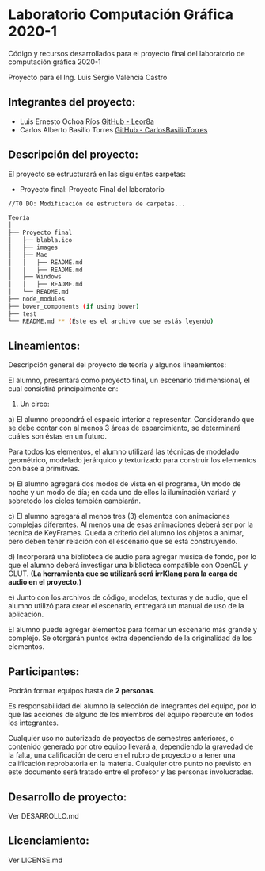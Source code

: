 # Laboratorio Computación Gráfica 2020-1
Código y recursos desarrollados para el proyecto final del laboratorio de computación gráfica 2020-1

Proyecto para el Ing. Luis Sergio Valencia Castro 
## Integrantes del proyecto:

- Luis Ernesto Ochoa Ríos  [GitHub - Leor8a](https://github.com/Leor8a)
- Carlos Alberto Basilio Torres [GitHub - CarlosBasilioTorres](https://github.com/CarlosBasilioTorres)

## Descripción del proyecto:

El proyecto se estructurará en las siguientes carpetas:

- Proyecto final:
Proyecto Final del laboratorio


```bash
//TO DO: Modificación de estructura de carpetas...

Teoría
│  
├── Proyecto final
│   ├── blabla.ico
│   ├── images
│   ├── Mac
│   │   ├── README.md
│   │   ├── README.md
│   ├── Windows
│   │   ├── README.md
│   └── README.md
├── node_modules
├── bower_components (if using bower)
├── test
└── README.md ** (Éste es el archivo que se estás leyendo)

```

## Lineamientos:

Descripción general del proyecto de teoría y algunos lineamientos:

El alumno, presentará como proyecto final, un escenario tridimensional, el cual consistirá principalmente en:

1) Un circo:a) El alumno propondrá el espacio interior a representar. Considerando que se debe contar con al menos 3 áreas de esparcimiento, se determinará cuáles son éstas en un futuro. 

Para todos los elementos, el alumno utilizará las técnicas de modelado geométrico, modelado jerárquico y texturizado para construir los elementos con base a primitivas.

b) El alumno agregará dos modos de vista en el programa, Un modo de noche y un modo de día; en cada uno de ellos la iluminación variará y sobretodo los cielos también cambiarán.
c) El alumno agregará al menos tres (3) elementos con animaciones complejas diferentes. Al menos una de esas animaciones deberá ser por la técnica de KeyFrames. Queda a criterio del alumno los objetos a animar, pero deben tener relación con el escenario que se está construyendo.  

d) Incorporará una biblioteca de audio para agregar música de fondo, por lo que el alumno deberá investigar una biblioteca compatible con OpenGL y GLUT. **(La herramienta que se utilizará será irrKlang para la carga de audio en el proyecto.)**

e) Junto con los archivos de código, modelos, texturas y de audio, que el alumno utilizó para crear el escenario, entregará un manual de uso de la aplicación.
El alumno puede agregar elementos para formar un escenario más grande y complejo. Se otorgarán puntos extra dependiendo de la originalidad de los elementos. Participantes:-
Podrán formar equipos hasta de **2 personas**.

Es responsabilidad del alumno la selección de integrantes del equipo, por lo que las acciones de alguno de los miembros del equipo repercute en todos los integrantes.
Cualquier uso no autorizado de proyectos de semestres anteriores, o contenido generado por otro equipo llevará a, dependiendo la gravedad de la falta, una calificación de cero en el rubro de proyecto o a tener una calificación reprobatoria en la materia.Cualquier otro punto no previsto en este documento será tratado entre el profesor y las personas involucradas.

 Desarrollo de proyecto:-
Ver DESARROLLO.md Licenciamiento:-
Ver LICENSE.md
